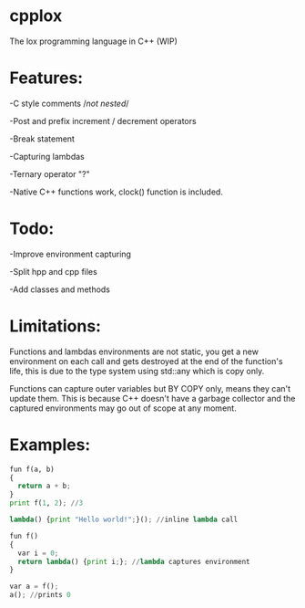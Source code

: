 # cpplox
The lox programming language in C++ (WIP)

# Features:

-C style comments /*not nested*/

-Post and prefix increment / decrement operators

-Break statement

-Capturing lambdas

-Ternary operator "?"

-Native C++ functions work, clock() function is included.

# Todo:

-Improve environment capturing

-Split hpp and cpp files

-Add classes and methods

# Limitations:
Functions and lambdas environments are not static, you get a new environment on each call and gets destroyed at the end of the function's life, this is due to the type system using std::any which is copy only.

Functions can capture outer variables but BY COPY only, means they can't update them. This is because C++ doesn't have a garbage collector and the captured environments may go out of scope at any moment.

# Examples:
```python
fun f(a, b) 
{
  return a + b;
}
print f(1, 2); //3
```
```python
lambda() {print "Hello world!";}(); //inline lambda call
```
```python
fun f()
{
  var i = 0;
  return lambda() {print i;}; //lambda captures environment
}

var a = f();
a(); //prints 0

```
